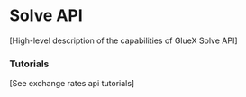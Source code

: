 # Solve API

\[High-level description of the capabilities of GlueX Solve API]



### Tutorials

\[See exchange rates api tutorials]
